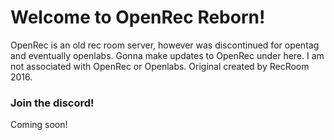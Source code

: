 # Welcome to OpenRec Reborn!
OpenRec is an old rec room server, however was discontinued for opentag and eventually openlabs.
Gonna make updates to OpenRec under here.
I am not associated with OpenRec or Openlabs.
Original created by RecRoom 2016.

### Join the discord!
Coming soon!
